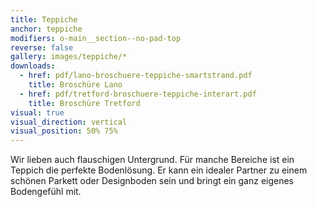 ```yaml
---
title: Teppiche
anchor: teppiche
modifiers: o-main__section--no-pad-top
reverse: false
gallery: images/teppiche/*
downloads:
  - href: pdf/lano-broschuere-teppiche-smartstrand.pdf
    title: Broschüre Lano
  - href: pdf/tretford-broschuere-teppiche-interart.pdf
    title: Broschüre Tretford
visual: true
visual_direction: vertical
visual_position: 50% 75%
---
```

<span class="c-headline c-headline--text-sizing c-headline--inline">Wir lieben auch flauschigen Untergrund.</span> Für manche Bereiche ist ein Teppich die perfekte Bodenlösung. Er kann ein idealer Partner zu einem schönen Parkett oder Designboden sein und bringt ein ganz eigenes Bodengefühl mit.
